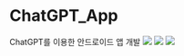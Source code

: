 # ChatGPT_App
ChatGPT를 이용한 안드로이드 앱 개발
 <img src="https://img.shields.io/badge/AndroidStudio-3DDC84?style=flat&logo=android&logoColor=white"/>
 <img src="https://img.shields.io/badge/ChatGpt-412991?style=flat&logo=openai&logoColor=white"/>
 <img src="https://img.shields.io/badge/OpenAPI-6BA539?style=flat&logo=openapiinitiative&logoColor=white"/>
